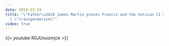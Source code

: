 ```yaml
---
date: 2024-12-19
title: "\"Father\u201D James Martin proves Francis and the Vatican II Sect endorse\
  \ \"transgenderism\""
video: true
---
```



{{< youtube R0JUoozmjck >}}
